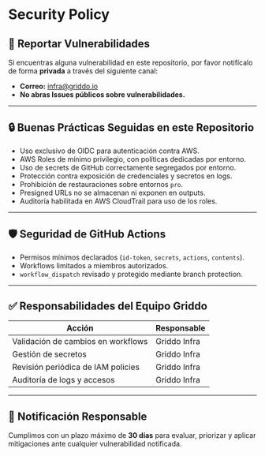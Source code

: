 # Security Policy

## 🚨 Reportar Vulnerabilidades

Si encuentras alguna vulnerabilidad en este repositorio, por favor notifícalo de forma **privada** a través del siguiente canal:

- **Correo:** <infra@griddo.io>
- **No abras Issues públicos sobre vulnerabilidades.**

---

## 🔒 Buenas Prácticas Seguidas en este Repositorio

- Uso exclusivo de OIDC para autenticación contra AWS.
- AWS Roles de mínimo privilegio, con políticas dedicadas por entorno.
- Uso de secrets de GitHub correctamente segregados por entorno.
- Protección contra exposición de credenciales y secretos en logs.
- Prohibición de restauraciones sobre entornos `pro`.
- Presigned URLs no se almacenan ni exponen en outputs.
- Auditoría habilitada en AWS CloudTrail para uso de los roles.

---

## 🛡️ Seguridad de GitHub Actions

- Permisos mínimos declarados (`id-token`, `secrets`, `actions`, `contents`).
- Workflows limitados a miembros autorizados.
- `workflow_dispatch` revisado y protegido mediante branch protection.

---

## ✅ Responsabilidades del Equipo Griddo

|  Acción                             | Responsable  |
| ----------------------------------- | ------------ |
|  Validación de cambios en workflows | Griddo Infra |
|  Gestión de secretos                | Griddo Infra |
|  Revisión periódica de IAM policies | Griddo Infra |
|  Auditoría de logs y accesos        | Griddo Infra |

---

## 🔔 Notificación Responsable

Cumplimos con un plazo máximo de **30 días** para evaluar, priorizar y aplicar mitigaciones ante cualquier vulnerabilidad notificada.
